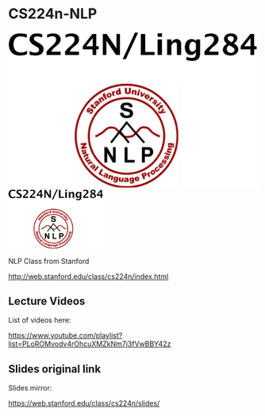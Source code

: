 # CS224n-NLP
![](cs224n.png)<img src="cs224n.png" height="120">

NLP Class from Stanford

http://web.stanford.edu/class/cs224n/index.html

## Lecture Videos
List of videos here:

https://www.youtube.com/playlist?list=PLoROMvodv4rOhcuXMZkNm7j3fVwBBY42z

## Slides original link
Slides mirror:

https://web.stanford.edu/class/cs224n/slides/
